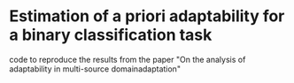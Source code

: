 # Estimation of a priori adaptability for a binary classification task
code to reproduce the results from the paper "On the analysis of adaptability in multi-source domainadaptation"
